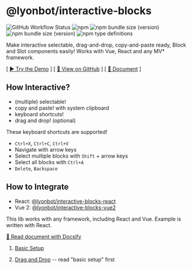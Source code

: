 # @lyonbot/interactive-blocks

![GitHub Workflow Status](https://img.shields.io/github/workflow/status/lyonbot/interactive-blocks/main) ![npm](https://img.shields.io/npm/v/@lyonbot/interactive-blocks) ![npm bundle size (version)](https://img.shields.io/bundlephobia/min/@lyonbot/interactive-blocks/latest) ![npm bundle size (version)](https://img.shields.io/bundlephobia/minzip/@lyonbot/interactive-blocks/latest?label=min%2Bgzip) ![npm type definitions](https://img.shields.io/npm/types/@lyonbot/interactive-blocks)

Make interactive selectable, drag-and-drop, copy-and-paste ready, Block and Slot components easily! Works with Vue, React and any MV* framework.

[ [▶️ Try the Demo](https://lyonbot.github.io/interactive-blocks/) ] [ [📁 View on GitHub](https://github.com/lyonbot/interactive-blocks) ] [ [📖 Document](https://lyonbot.github.io/interactive-blocks/docs/) ]

## How Interactive?

- (multiple) selectable!
- copy and paste! with system clipboard
- keyboard shortcuts!
- drag and drop! (optional)

These keyboard shortcuts are supported!

- `Ctrl+X`, `Ctrl+C`, `Ctrl+V`
- Navigate with arrow keys
- Select multiple blocks with `Shift` + arrow keys
- Select all blocks with `Ctrl+A`
- `Delete`, `Backspace`

## How to Integrate

- React: [@lyonbot/interactive-blocks-react](https://github.com/lyonbot/interactive-blocks/tree/main/packages/interactive-blocks-react)
- Vue 2: [@lyonbot/interactive-blocks-vue2](https://github.com/lyonbot/interactive-blocks/tree/main/packages/interactive-blocks-vue2)

This lib works with any framework, including React and Vue. Example is written with React.

[📖 Read document with Docsify](https://lyonbot.github.io/interactive-blocks/docs/)

1. [Basic Setup](./docs/basic-setup.md)

2. [Drag and Drop](./docs/drag-and-drop.md) -- read "basic setup" first
